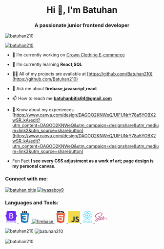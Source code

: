 <h1 align="center">Hi 👋, I'm Batuhan</h1>
<h3 align="center">A passionate junior frontend developer</h3>

<p align="left"> <img src="https://komarev.com/ghpvc/?username=batuhan210&label=Profile%20views&color=0e75b6&style=flat" alt="batuhan210" /> </p>

<p align="left"> <a href="https://github.com/ryo-ma/github-profile-trophy"><img src="https://github-profile-trophy.vercel.app/?username=batuhan210" alt="batuhan210" /></a> </p>

- 🔭 I’m currently working on [Crown Clothing E-commerce](https://github.com/Batuhan210/Crown-Clothing-E-commerce)

- 🌱 I’m currently learning **React,SQL**

- 👨‍💻 All of my projects are available at [https://github.com/Batuhan210](https://github.com/Batuhan210)

- 💬 Ask me about **firebase,javascript,react**

- 📫 How to reach me **batuhanbitis64@gmail.com**

- 📄 Know about my experiences [https://www.canva.com/design/DAGOO2KNWeQ/UIFUNrY78a5YOBX2wSR_kA/edit?utm_content=DAGOO2KNWeQ&utm_campaign=designshare&utm_medium=link2&utm_source=sharebutton](https://www.canva.com/design/DAGOO2KNWeQ/UIFUNrY78a5YOBX2wSR_kA/edit?utm_content=DAGOO2KNWeQ&utm_campaign=designshare&utm_medium=link2&utm_source=sharebutton)

- Fun Fact **I see every CSS adjustment as a work of art; page design is my personal canvas.**

<h3 align="left">Connect with me:</h3>
<p align="left">
<a href="https://linkedin.com/in/batuhan bitiş" target="blank"><img align="center" src="https://raw.githubusercontent.com/rahuldkjain/github-profile-readme-generator/master/src/images/icons/Social/linked-in-alt.svg" alt="batuhan bitiş" height="30" width="40" /></a>
<a href="https://instagram.com/iwasaboy9" target="blank"><img align="center" src="https://raw.githubusercontent.com/rahuldkjain/github-profile-readme-generator/master/src/images/icons/Social/instagram.svg" alt="iwasaboy9" height="30" width="40" /></a>
</p>

<h3 align="left">Languages and Tools:</h3>
<p align="left"> <a href="https://getbootstrap.com" target="_blank" rel="noreferrer"> <img src="https://raw.githubusercontent.com/devicons/devicon/master/icons/bootstrap/bootstrap-plain-wordmark.svg" alt="bootstrap" width="40" height="40"/> </a> <a href="https://www.w3schools.com/css/" target="_blank" rel="noreferrer"> <img src="https://raw.githubusercontent.com/devicons/devicon/master/icons/css3/css3-original-wordmark.svg" alt="css3" width="40" height="40"/> </a> <a href="https://firebase.google.com/" target="_blank" rel="noreferrer"> <img src="https://www.vectorlogo.zone/logos/firebase/firebase-icon.svg" alt="firebase" width="40" height="40"/> </a> <a href="https://www.w3.org/html/" target="_blank" rel="noreferrer"> <img src="https://raw.githubusercontent.com/devicons/devicon/master/icons/html5/html5-original-wordmark.svg" alt="html5" width="40" height="40"/> </a> <a href="https://developer.mozilla.org/en-US/docs/Web/JavaScript" target="_blank" rel="noreferrer"> <img src="https://raw.githubusercontent.com/devicons/devicon/master/icons/javascript/javascript-original.svg" alt="javascript" width="40" height="40"/> </a> <a href="https://reactjs.org/" target="_blank" rel="noreferrer"> <img src="https://raw.githubusercontent.com/devicons/devicon/master/icons/react/react-original-wordmark.svg" alt="react" width="40" height="40"/> </a> <a href="https://sass-lang.com" target="_blank" rel="noreferrer"> <img src="https://raw.githubusercontent.com/devicons/devicon/master/icons/sass/sass-original.svg" alt="sass" width="40" height="40"/> </a> </p>

<p><img align="left" src="https://github-readme-stats.vercel.app/api/top-langs?username=batuhan210&show_icons=true&locale=en&layout=compact" alt="batuhan210" /></p>

<p>&nbsp;<img align="center" src="https://github-readme-stats.vercel.app/api?username=batuhan210&show_icons=true&locale=en" alt="batuhan210" /></p>

<p><img align="center" src="https://github-readme-streak-stats.herokuapp.com/?user=batuhan210&" alt="batuhan210" /></p>
